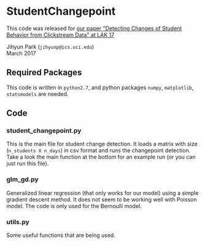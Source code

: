 # StudentChangepoint
This code was released for [our paper "Detecting Changes of Student Behavior from Clickstream Data" at LAK 17](http://dl.acm.org/citation.cfm?id=3027430)

Jihyun Park (`jihyunp@ics.uci.edu`)<br>
March 2017

## Required Packages
This code is written in `python2.7`, 
and python packages `numpy`, `matplotlib`, `statsmodels` are needed.


## Code
### student_changepoint.py
This is the main file for student change detection.
It loads a matrix with size (`n_students X n_days`) in csv format and runs the changepoint detection.
Take a look the main function at the bottom for an example run (or you can just run this file).

### glm_gd.py
Generalized linear regression (that only works for our model) using a simple gradient descent method.
It does not seem to be working well with Poisson model. The code is only used for the Bernoulli model.

### utils.py
Some useful functions that are being used.
